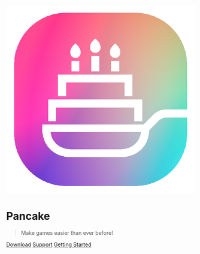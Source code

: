![logo](logo.png)

# Pancake

> Make games easier than ever before!

[Download](https://github.com/MightyPancake/pancake)
[Support](/about?id=support)
[Getting Started](tutorials/Getting_Started)
